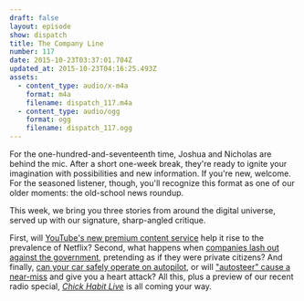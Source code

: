 ```yaml
---
draft: false 
layout: episode
show: dispatch
title: The Company Line
number: 117
date: 2015-10-23T03:37:01.704Z
updated_at: 2015-10-23T04:16:25.493Z
assets:
  - content_type: audio/x-m4a
    format: m4a
    filename: dispatch_117.m4a
  - content_type: audio/ogg
    format: ogg
    filename: dispatch_117.ogg
---
```

For the one-hundred-and-seventeenth time, Joshua and Nicholas are behind the mic. After a short one-week break, they're ready to ignite your imagination with possibilities and new information. If you're new, welcome. For the seasoned listener, though, you'll recognize this format as one of our older moments: the old-school news roundup.

This week, we bring you three stories from around the digital universe, served up with our signature, sharp-angled critique.

First, will [YouTube's new premium content service](http://www.bbc.com/news/technology-34596219) help it rise to the prevalence of Netflix? Second, what happens when [companies lash out against the government](http://www.theverge.com/2015/10/22/9591596/airbnb-san-francisco-ad-campaign-proposition-f), pretending as if they were private citizens? And finally, [can your car safely operate on autopilot](http://www.nhtsa.gov/staticfiles/rulemaking/pdf/Automated_Vehicles_Policy.pdf), or will ["autosteer" cause a near-miss](http://arstechnica.com/cars/2015/10/some-tesla-owners-are-too-trusting-of-autopilot) and give you a heart attack? All this, plus a preview of our recent radio special, *[Chick Habit Live](http://machine.fm/chickhabit/14)* is all coming your way.
